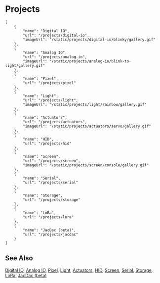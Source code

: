 # Projects

```codecard
[
    {
        "name": "Digital IO",
        "url": "/projects/digital-io",
        "imageUrl": "/static/projects/digital-io/blinky/gallery.gif"
    },
    {
        "name": "Analog IO",
        "url": "/projects/analog-io",
        "imageUrl": "/static/projects/analog-io/blink-to-light/gallery.gif"
    },
    {
        "name": "Pixel",
        "url": "/projects/pixel"
    },
    {
        "name": "Light",
        "url": "/projects/light",
        "imageUrl": "/static/projects/light/rainbow/gallery.gif"
    },
    {
        "name": "Actuators",
        "url": "/projects/actuators",
        "imageUrl": "/static/projects/actuators/servo/gallery.gif"
    },
    {
        "name": "HID",
        "url": "/projects/hid"
    },
    {
        "name": "Screen",
        "url": "/projects/screen",
        "imageUrl": "/static/projects/screen/console/gallery.gif"
    },
    {
        "name": "Serial",
        "url": "/projects/serial"
    },
    {
        "name": "Storage",
        "url": "/projects/storage"
    },
    {
        "name": "LoRa",
        "url": "/projects/lora"
    },
    {
        "name": "JacDac (beta)",
        "url": "/projects/jacdac"
    }
]
```

## See Also

[Digital IO](/projects/digital-io),
[Analog IO](/projects/analog-io),
[Pixel](/projects/pixel),
[Light](/projects/light),
[Actuators](/projects/actuators),
[HID](/projects/hid),
[Screen](/projects/screen),
[Serial](/projects/serial),
[Storage](/projects/storage),
[LoRa](/projects/lora),
[JacDac (beta)](/projects/jacdac)

